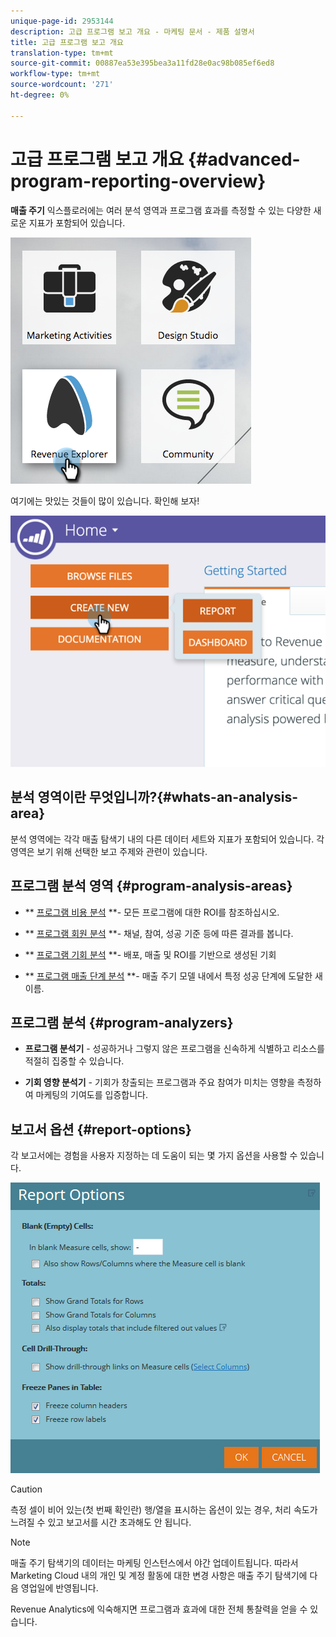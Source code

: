 ```yaml
---
unique-page-id: 2953144
description: 고급 프로그램 보고 개요 - 마케팅 문서 - 제품 설명서
title: 고급 프로그램 보고 개요
translation-type: tm+mt
source-git-commit: 00887ea53e395bea3a11fd28e0ac98b085ef6ed8
workflow-type: tm+mt
source-wordcount: '271'
ht-degree: 0%

---
```



# 고급 프로그램 보고 개요 {#advanced-program-reporting-overview}

**매출 주기** 익스플로러에는 여러 분석 영역과 프로그램 효과를 측정할 수 있는 다양한 새로운 지표가 포함되어 있습니다.

![](assets/rev.png)

여기에는 맛있는 것들이 많이 있습니다. 확인해 보자!

![](assets/image2015-4-30-10-3a15-3a17.png)

## 분석 영역이란 무엇입니까?{#whats-an-analysis-area}

분석 영역에는 각각 매출 탐색기 내의 다른 데이터 세트와 지표가 포함되어 있습니다. 각 영역은 보기 위해 선택한 보고 주제와 관련이 있습니다.

## 프로그램 분석 영역 {#program-analysis-areas}

* ** [프로그램 비용 분석](understanding-the-program-cost-analysis-area.md) **- 모든 프로그램에 대한 ROI를 참조하십시오.

* ** [프로그램 회원 분석](understanding-the-program-membership-analysis-area.md) **- 채널, 참여, 성공 기준 등에 따른 결과를 봅니다.

* ** [프로그램 기회 분석](understanding-the-program-opportunity-analysis-area.md) **- 배포, 매출 및 ROI를 기반으로 생성된 기회

* ** [프로그램 매출 단계 분석](understanding-the-program-revenue-stage-analysis-area.md) **- 매출 주기 모델 내에서 특정 성공 단계에 도달한 새 이름.

## 프로그램 분석 {#program-analyzers}

* **프로그램 분석기**  - 성공하거나 그렇지 않은 프로그램을 신속하게 식별하고 리소스를 적절히 집중할 수 있습니다.

* **기회 영향 분석기**  - 기회가 창출되는 프로그램과 주요 참여가 미치는 영향을 측정하여 마케팅의 기여도를 입증합니다.

## 보고서 옵션 {#report-options}

각 보고서에는 경험을 사용자 지정하는 데 도움이 되는 몇 가지 옵션을 사용할 수 있습니다.

![](assets/report-options.png)

>[!CAUTION]
>
>측정 셀이 비어 있는(첫 번째 확인란) 행/열을 표시하는 옵션이 있는 경우, 처리 속도가 느려질 수 있고 보고서를 시간 초과해도 안 됩니다.

>[!NOTE]
>
>매출 주기 탐색기의 데이터는 마케팅 인스턴스에서 야간 업데이트됩니다. 따라서 Marketing Cloud 내의 개인 및 계정 활동에 대한 변경 사항은 매출 주기 탐색기에 다음 영업일에 반영됩니다.

Revenue Analytics에 익숙해지면 프로그램과 효과에 대한 전체 통찰력을 얻을 수 있습니다.